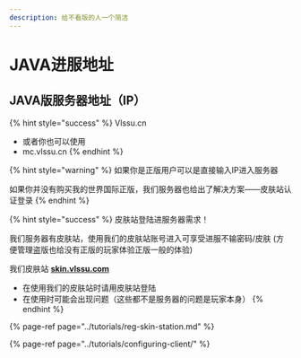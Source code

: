 ```yaml
---
description: 给不看版的人一个简洁
---
```


# JAVA进服地址

## JAVA版服务器地址（IP）

{% hint style="success" %}
Vlssu.cn

* 或者你也可以使用
* mc.vlssu.cn
{% endhint %}

{% hint style="warning" %}
如果你是正版用户可以是直接输入IP进入服务器

如果你并没有购买我的世界国际正版，我们服务器也给出了解决方案——皮肤站认证登录
{% endhint %}

{% hint style="success" %}
皮肤站登陆进服务器需求！

我们服务器有皮肤站，使用我们的皮肤站账号进入可享受进服不输密码/皮肤   \(方便管理盗版也给没有正版的玩家体验正版一般的体验\)

我们皮肤站 [**skin.vlssu.com**](https://skin.vlssu.com/)

* 在使用我们的皮肤站时请用皮肤站登陆
* 在使用时可能会出现问题（这些都不是服务器的问题是玩家本身）
{% endhint %}

{% page-ref page="../tutorials/reg-skin-station.md" %}

{% page-ref page="../tutorials/configuring-client/" %}

